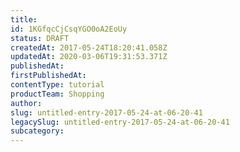 ```yaml
---
title: 
id: 1KGfqcCjCsqYGO0oA2EoUy
status: DRAFT
createdAt: 2017-05-24T18:20:41.058Z
updatedAt: 2020-03-06T19:31:53.371Z
publishedAt: 
firstPublishedAt: 
contentType: tutorial
productTeam: Shopping
author: 
slug: untitled-entry-2017-05-24-at-06-20-41
legacySlug: untitled-entry-2017-05-24-at-06-20-41
subcategory: 
---
```




